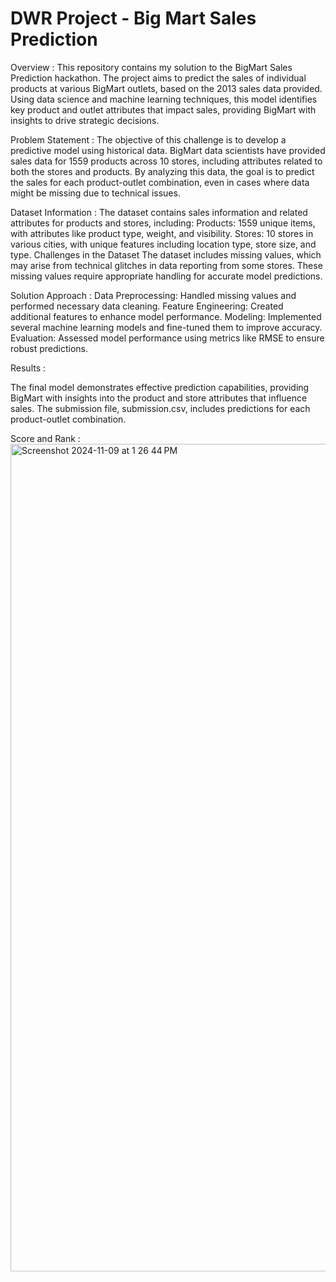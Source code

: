 # DWR Project - Big Mart Sales Prediction

Overview :
This repository contains my solution to the BigMart Sales Prediction hackathon. The project aims to predict the sales of individual products at various BigMart outlets, based on the 2013 sales data provided. Using data science and machine learning techniques, this model identifies key product and outlet attributes that impact sales, providing BigMart with insights to drive strategic decisions.

Problem Statement :
The objective of this challenge is to develop a predictive model using historical data. BigMart data scientists have provided sales data for 1559 products across 10 stores, including attributes related to both the stores and products. By analyzing this data, the goal is to predict the sales for each product-outlet combination, even in cases where data might be missing due to technical issues.

Dataset Information :
The dataset contains sales information and related attributes for products and stores, including:
Products: 1559 unique items, with attributes like product type, weight, and visibility.
Stores: 10 stores in various cities, with unique features including location type, store size, and type.
Challenges in the Dataset
The dataset includes missing values, which may arise from technical glitches in data reporting from some stores. These missing values require appropriate handling for accurate model predictions.

Solution Approach :
Data Preprocessing: Handled missing values and performed necessary data cleaning.
Feature Engineering: Created additional features to enhance model performance.
Modeling: Implemented several machine learning models and fine-tuned them to improve accuracy.
Evaluation: Assessed model performance using metrics like RMSE to ensure robust predictions.

Results :

The final model demonstrates effective prediction capabilities, providing BigMart with insights into the product and store attributes that influence sales. The submission file, submission.csv, includes predictions for each product-outlet combination.

Score and Rank :
<img width="1324" alt="Screenshot 2024-11-09 at 1 26 44 PM" src="https://github.com/user-attachments/assets/c91c9078-18ae-42c9-888d-9112ea4b3294">
